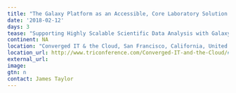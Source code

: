 ```yaml
---
title: "The Galaxy Platform as an Accessible, Core Laboratory Solution for Proteogenomic Analysis and Informatics"
date: '2018-02-12'
days: 3
tease: "Supporting Highly Scalable Scientific Data Analysis with Galaxy"
continent: NA
location: "Converged IT & the Cloud, San Francisco, California, United States"
location_url: http://www.triconference.com/Converged-IT-and-the-Cloud/#Day1
external_url: 
image: 
gtn: n
contact: James Taylor
---
```


